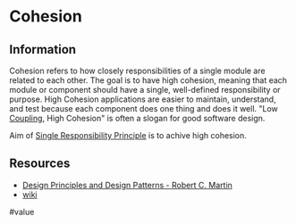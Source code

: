 # Cohesion

## Information

Cohesion refers to how closely responsibilities of a single module are related to each other. The goal is to have high cohesion, meaning that each module or component should have a single, well-defined responsibility or purpose. High Cohesion applications are easier to maintain, understand, and test because each component does one thing and does it well. "Low [Coupling](https://github.com/vimcki/design-principles/blob/master/Coupling.md), High Cohesion" is often a slogan for good software design.

Aim of [Single Responsibility Principle](https://github.com/vimcki/design-principles/blob/master/Single%20Responsibility%20Principle.md) is to achive high cohesion.

## Resources

- [Design Principles and Design Patterns - Robert C. Martin](http://staff.cs.utu.fi/~jounsmed/doos_06/material/DesignPrinciplesAndPatterns.pdf)
- [wiki](https://en.wikipedia.org/wiki/Cohesion_(computer_science))

#value
